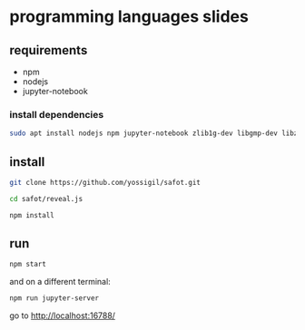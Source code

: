 # programming languages slides

## requirements

- npm
- nodejs
- jupyter-notebook

### install dependencies

```bash
sudo apt install nodejs npm jupyter-notebook zlib1g-dev libgmp-dev libzmq5-dev git
```

## install

```bash
git clone https://github.com/yossigil/safot.git

cd safot/reveal.js

npm install
```

## run

```bash
npm start
```

and on a different terminal:

```bash
npm run jupyter-server
```

go to <http://localhost:16788/>
